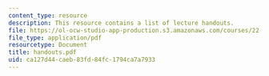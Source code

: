 ```yaml
---
content_type: resource
description: This resource contains a list of lecture handouts.
file: https://ol-ocw-studio-app-production.s3.amazonaws.com/courses/22-314j-structural-mechanics-in-nuclear-power-technology-fall-2006/ca127d44caeb83fd84fc1794ca7a7933_handouts.pdf
file_type: application/pdf
resourcetype: Document
title: handouts.pdf
uid: ca127d44-caeb-83fd-84fc-1794ca7a7933
---
```

